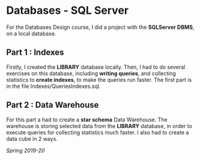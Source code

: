 # Databases - SQL Server

For the Databases Design course, I did a project with the **SQLServer DBMS**, on a local database. 
## Part 1 : Indexes
Firstly, I created the **LIBRARY** database locally. Then, I had to do several exercises on this database, including **writing queries**, and collecting statistics to **create indexes**, to make the queries run faster. The first part is in the file Indexes/QueriesIndexes.sql.
## Part 2 : Data Warehouse
For this part a had to create a **star schema** Data Warehouse. The warehouse is storing selected data from the **LIBRARY** database, in order to execute queries for collecting statistics much faster. I also had to create a data cube in 2 ways.
    
*Spring 2019-20*
